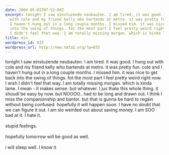 ```yaml
---
date: 2004-05-01T07:52:04Z
excerpt: tonight I saw einstuzende neubauten. I am tired. it was good. I hung out
  with cole and my friend kelly who bartends at metro. it was pretty fun. cole and
  I haven't hung out in a long couple months. I missed him. it was nice to get back
  into the swing of things. fot the most part I feel pretty weird right now. I wish
  I didn't feel that way. I am totally missing morgan. which is kinda lame. I mea...
title: ein
wordpress_id: 833
wordpress_url: http://new.nata2.org/?p=833
---
```


tonight I saw einstuzende neubauten. I am tired. it was good. I hung out with cole and my friend kelly who bartends at metro. it was pretty fun. cole and I haven't hung out in a long couple months. I missed him. it was nice to get back into the swing of things. fot the most part I feel pretty weird right now. I wish I didn't feel that way. I am totally missing morgan. which is kinda lame. I mean - it makes sense. but whatever. I jus thate this whole thing. it shoudl be easy by now. but NOOOO.. had to be long and drawn out. I think I miss the companionship and bantor. but that is gunna be hard to regain without being confused. hopefully it will happen soon. I have no doubt that we can figure it out. I am slo weirded out about saving money. I am SOO bad at it. I hate it. <br/><br/>stupid feelings. <br/><br/>hopefully tomorrow will be good as well. <br/><br/>i will sleep well. I know it
